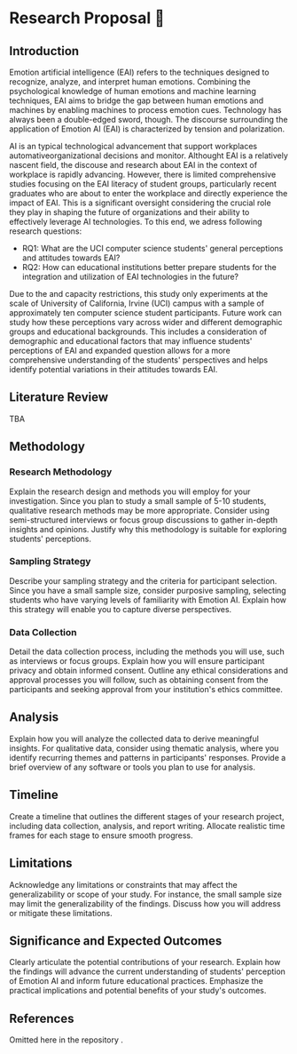 # Research Proposal 📃

## Introduction
Emotion artificial intelligence (EAI) refers to the techniques designed to recognize, analyze, and interpret human emotions. Combining the psychological knowledge of human emotions and machine learning techniques, EAI aims to bridge the gap between human emotions and machines by enabling machines to process emotion cues. Technology has always been a double-edged sword, though. The discourse surrounding the application of Emotion AI (EAI) is characterized by tension and polarization.

AI is an typical technological advancement that support workplaces automativeorganizational decisions and monitor. Althought EAI is a relatively nascent field, the discouse and research about EAI in the context of workplace is rapidly advancing. However, there is limited comprehensive studies focusing on the EAI literacy of student groups, particularly recent graduates who are about to enter the workplace and directly experience the impact of EAI. This is a significant oversight considering the crucial role they play in shaping the future of organizations and their ability to effectively leverage AI technologies. To this end, we adress following research questions:

* RQ1: What are the UCI computer science students' general perceptions and attitudes towards EAI?
* RQ2: How can educational institutions better prepare students for the integration and utilization of EAI technologies in the future?

Due to the and capacity restrictions, this study only experiments at the scale of University of California, Irvine (UCI) campus with a sample of approximately ten computer science student participants. Future work can study how these perceptions vary across wider and different demographic groups and educational backgrounds. This includes a consideration of demographic and educational factors that may influence students' perceptions of EAI and expanded question allows for a more comprehensive understanding of the students' perspectives and helps identify potential variations in their attitudes towards EAI. 



## Literature Review
TBA 


## Methodology

### Research Methodology
Explain the research design and methods you will employ for your investigation. Since you plan to study a small sample of 5-10 students, qualitative research methods may be more appropriate. Consider using semi-structured interviews or focus group discussions to gather in-depth insights and opinions. Justify why this methodology is suitable for exploring students' perceptions.

### Sampling Strategy
Describe your sampling strategy and the criteria for participant selection. Since you have a small sample size, consider purposive sampling, selecting students who have varying levels of familiarity with Emotion AI. Explain how this strategy will enable you to capture diverse perspectives.

### Data Collection
Detail the data collection process, including the methods you will use, such as interviews or focus groups. Explain how you will ensure participant privacy and obtain informed consent. Outline any ethical considerations and approval processes you will follow, such as obtaining consent from the participants and seeking approval from your institution's ethics committee.



## Analysis
Explain how you will analyze the collected data to derive meaningful insights. For qualitative data, consider using thematic analysis, where you identify recurring themes and patterns in participants' responses. Provide a brief overview of any software or tools you plan to use for analysis.



## Timeline
Create a timeline that outlines the different stages of your research project, including data collection, analysis, and report writing. Allocate realistic time frames for each stage to ensure smooth progress.



## Limitations
Acknowledge any limitations or constraints that may affect the generalizability or scope of your study. For instance, the small sample size may limit the generalizability of the findings. Discuss how you will address or mitigate these limitations.

## Significance and Expected Outcomes
Clearly articulate the potential contributions of your research. Explain how the findings will advance the current understanding of students' perception of Emotion AI and inform future educational practices. Emphasize the practical implications and potential benefits of your study's outcomes.

## References
Omitted here in the repository .


